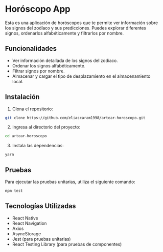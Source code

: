 # Horóscopo App

Esta es una aplicación de horóscopos que te permite ver información sobre los signos del zodíaco y sus predicciones. Puedes explorar diferentes signos, ordenarlos alfabéticamente y filtrarlos por nombre.

## Funcionalidades

- Ver información detallada de los signos del zodíaco.
- Ordenar los signos alfabéticamente.
- Filtrar signos por nombre.
- Almacenar y cargar el tipo de desplazamiento en el almacenamiento local.

## Instalación

1. Clona el repositorio:

```bash
git clone https://github.com/eliascaram1998/artear-horoscopo.git
```
2. Ingresa al directorio del proyecto:
```bash
cd artear-horoscopo
```
3. Instala las dependencias:
```bash
yarn
```
## Pruebas
Para ejecutar las pruebas unitarias, utiliza el siguiente comando:
```bash 
npm test
```
## Tecnologías Utilizadas
- React Native
- React Navigation
- Axios
- AsyncStorage
- Jest (para pruebas unitarias)
- React Testing Library (para pruebas de componentes)
